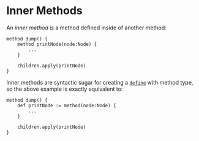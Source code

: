 Inner Methods
=============

An *inner method* is a method defined inside of another method:

    method dump() {
        method printNode(node:Node) {
            ...
        }

        children.apply(printNode)
    }

Inner methods are syntactic sugar for creating a [`define`](defines.html) with method type, so the
above example is exactly equivalent to:

    method dump() {
        def printNode := method(node:Node) {
            ...
        }

        children.apply(printNode)
    }
